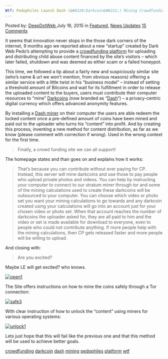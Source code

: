```yaml
---
Wtf: Pedophiles Launch Dash (&#8220;Darkcoin&#8221;) Mining Crowdfunding Platform
---
```

<article class="post-listing post-11068 post type-post status-publish format-standard has-post-thumbnail hentry  tag-crowdfunding tag-darkcoin tag-dash tag-mining tag-pedophiles tag-platform tag-wtf">
    <div class="post-inner">
        <span>Posted by: <a href="https://www.deepdotweb.com/author/admin/" title="">DeepDotWeb </a></span>
    <span>July 16, 2015</span>
    <span>in <a href="https://www.deepdotweb.com/category/deepdot-news/" rel="category tag">Featured</a>, <a href="https://www.deepdotweb.com/category/news-updates/" rel="category tag">News Updates</a></span>
    <span><a href="https://www.deepdotweb.com/2015/07/16/pedophiles-launch-dash-darkcoin-mining-crowdfunding-platform/#comments">15 Comments</a></span>
    </p>
    <div class="clear"></div>
    <div class="entry">
    <p>It seems that innovation never stops in the those dark corners of the internet, 9 months ago we reported about a new &#8220;startup&#8221; created by Dark Web Pedo&#8217;s attempting to provide a <a href="https://www.deepdotweb.com/2014/11/09/as-drug-markets-are-seized-pedophiles-launch-a-crowdfunding-site/">crowdfunding platform</a> for uploading and distributing child abuse content financed by the site&#8217;s visitors &#8211; which later failed, shutdown and was deemed as either scam or a failed honeypot.</p>
    <p>This time, we followed a tip about a fairly new and suspiciously similar site (who&#8217;s name &amp; url we won&#8217;t mention, from obvious reasons) offering a similar service with a little twist in his &#8220;business model&#8221; &#8211; instead of setting a threshold amount of Bitcoins and wait for its fulfillment in order to release the uploaded content to the buyers, users must contribute their computer resources to &#8220;mine&#8221; <a href="https://www.deepdotweb.com/?s=darkcoin">Darkcoins</a> (now branded as &#8220;<a href="https://www.dashpay.io/">Dash</a>&#8220;) &#8211; a privacy-centric digital currency which offers advanced anonymity features.</p>
    <p>By installing a <a href="https://www.dashpay.io/mining/">Dash miner</a> on their computer the users are able redeem the locked content once a pre-defined amount of coins have been mined and paid out to the uploader who turns his &#8220;content&#8221; into profit. And by creating this process, inventing a new method for content distribution, as far as we know (please comment with correction if wrong). Used in the wrong context for the first time.</p>
    <blockquote><p>Finally, a crowd funding site we can all support!</p></blockquote>
    <p>The homepage states and than goes on and explains how it works:</p>
    <blockquote><p>That&#8217;s because you can contribute without ever paying for CP. Instead, this server will mine darkcoins and use those to pay people who upload private photos and videos. You can help by instructing your computer to connect to our stratum miner through tor and some of the mining calculations used to create these darkcoins will be outsourced to your computer. You can choose which video or photo set you want your mining calculations to go towards and any darkcoin created using your calculations will go into an account just for your chosen video or photo set. When that account reaches the number of darkcoins the uploader asked for, they are all paid to him and the video or set is made available for download to everyone, even to people who could not contribute anything. If more people help with the mining calculations, then CP gets released faster and more people will be willing to upload.</p></blockquote>
    <p>And closing with:</p>
    <blockquote><p>Are you excited?</p></blockquote>
    <p>Maybe LE will get excited? who knows.</p>
    <p><a href="/imgs/2015/07/open1.png"><img class="aligncenter size-full wp-image-11072" src="/imgs/2015/07/open1.png" alt="open1" width="795" height="438" srcset="/imgs/2015/07/open1.png 795w, /imgs/2015/07/open1-300x165.png 300w" sizes="(max-width: 795px) 100vw, 795px" /></a></p>
    <p>The Site offers instructions on how to mine the coins safely through a Tor connection:</p>
    <p><a href="/imgs/2015/07/safe3.png"><img class="aligncenter size-full wp-image-11073" src="/imgs/2015/07/safe3.png" alt="safe3" width="753" height="803" srcset="/imgs/2015/07/safe3.png 753w, /imgs/2015/07/safe3-281x300.png 281w" sizes="(max-width: 753px) 100vw, 753px" /></a></p>
    <p>With clear instruction of how to unlock the &#8220;content&#8221; using miners for various operating systems:</p>
    <p><a href="/imgs/2015/07/unlock1.png"><img class="aligncenter size-full wp-image-11074" src="/imgs/2015/07/unlock1.png" alt="unlock1" width="719" height="413" srcset="/imgs/2015/07/unlock1.png 719w, /imgs/2015/07/unlock1-300x172.png 300w" sizes="(max-width: 719px) 100vw, 719px" /></a></p>
    <p>Lets just hope that this will fail like the previous one and that this method will be used to achieve better goals.</p>
    </div>
    <a href="https://www.deepdotweb.com/tag/crowdfunding/" rel="tag">crowdfunding</a> <a href="https://www.deepdotweb.com/tag/darkcoin/" rel="tag">darkcoin</a> <a href="https://www.deepdotweb.com/tag/dash/" rel="tag">dash</a>  <a href="https://www.deepdotweb.com/tag/mining/" rel="tag">mining</a> <a href="https://www.deepdotweb.com/tag/pedophiles/" rel="tag">pedophiles</a> <a href="https://www.deepdotweb.com/tag/platform/" rel="tag">platform</a> <a href="https://www.deepdotweb.com/tag/wtf/" rel="tag">wtf</a></span> <span style="display:none" class="updated">2015-07-16</span>
    <div style="display:none" class="vcard author" itemprop="author" itemscope itemtype="http://schema.org/Person"><strong class="fn" itemprop="name">
    </div>
</article>

